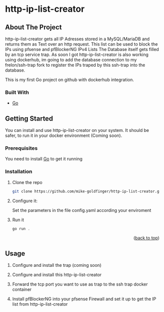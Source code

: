 # http-ip-list-creator

<!-- ABOUT THE PROJECT -->
## About The Project

http-ip-list-creator gets all IP Adresses stored in a MySQL/MariaDB and returns them as Text over an http request.
This list can be used to block the IPs using pfsense and pfBlockerNG IPv4 Lists
The Database itself gets filled by an tcp service trap. As soon I got http-ip-list-creator is also working using dockerhub, im going to add the database connection to my frelon/ssh-trap fork to register the IPs traped by this ssh-trap into the database.

This is my first Go project on github with dockerhub integration. 

### Built With

* [Go](https://golang.org/)


<!-- GETTING STARTED -->
## Getting Started

You can install and use http-ip-list-creator on your system. It should be safer, to run it in your docker environment (Coming soon).

### Prerequisites

You need to install [Go](https://golang.org/) to get it running

### Installation

1. Clone the repo
   ```sh
   git clone https://github.com/mike-goldfinger/http-ip-list-creator.git
   ```
3. Configure it:
   
   Set the parameters in the file config.yaml according your enviroment
   
4. Run it
   ```js
   go run .
   ```

<p align="right">(<a href="#top">back to top</a>)</p>



<!-- USAGE EXAMPLES -->
## Usage

1. Configure and install the trap (coming soon)

2. Configure and install this http-ip-list-creator

3. Forward the tcp port you want to use as trap to the ssh trap docker container

4. Install pfBlockerNG into your pfsense Firewall and set it up to get the IP list from http-ip-list-creator
